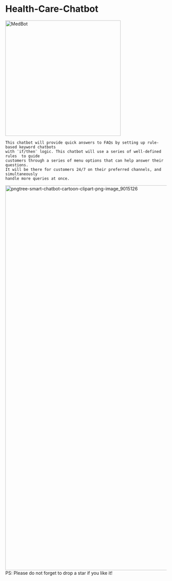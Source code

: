# Health-Care-Chatbot
<img width="360" height="360" alt="MedBot" src="https://github.com/user-attachments/assets/fc6eef11-6dfc-4bec-8e75-02a2bc793857" />



    This chatbot will provide quick answers to FAQs by setting up rule-based keyword chatbots 
    with ¨if/then¨ logic. This chatbot will use a series of well-defined rules  to guide 
    customers through a series of menu options that can help answer their questions. 
    It will be there for customers 24/7 on their preferred channels, and simultaneously 
    handle more queries at once. 




<img width="1200" height="1200" alt="pngtree-smart-chatbot-cartoon-clipart-png-image_9015126" src="https://github.com/user-attachments/assets/064b9f84-b06d-4a44-baad-910324becf8f" />
PS: Please do not forget to drop a star if you like it!

